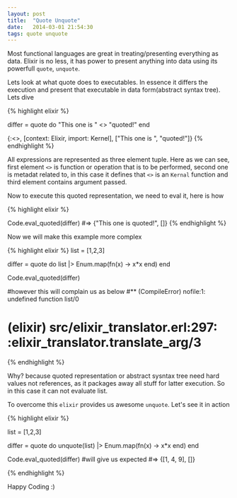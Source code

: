 ```yaml
---
layout: post
title:  "Quote Unquote"
date:   2014-03-01 21:54:30
tags: quote unquote
---
```


Most functional languages are great in treating/presenting everything as data.
Elixir is no less, it has power to present anything into data using its powerfull `quote`, `unquote`.

Lets look at what quote does to executables. In essence it differs the execution and present that executable in data form(abstract syntax tree).
Lets dive 

{% highlight elixir %}

differ = quote do
  "This one is " <> "quoted!"
end

{:<>, [context: Elixir, import: Kernel], ["This one is ", "quoted!"]}
{% endhighlight %}

All expressions are represented as three element tuple. Here as we can see, first element `<>` is function or operation that is to be performed, second one is metadat related to, in this case it defines that `<>` is an `Kernal` function and third element contains argument passed.

Now to execute this quoted representation, we need to eval it, here is how

{% highlight elixir %}

Code.eval_quoted(differ)
#=> {"This one is quoted!", []}
{% endhighlight %}

Now we will make this example more complex

{% highlight elixir %}
list = [1,2,3]

differ = quote do
  list |> Enum.map(fn(x) -> x*x end)
end

Code.eval_quoted(differ)

#however this will complain us as below
#** (CompileError) nofile:1: undefined function list/0
#  (elixir) src/elixir_translator.erl:297: :elixir_translator.translate_arg/3

{% endhighlight %}

Why? because quoted representation or abstract sysntax tree need hard values not references, as it packages away all stuff for latter execution. So in this case it can not evaluate list.

To overcome this `elixir` provides us awesome `unquote`. Let's see it in action

{% highlight elixir %}

list = [1,2,3]
  
differ = quote do
  unquote(list) |> Enum.map(fn(x) -> x*x end)
end

Code.eval_quoted(differ)
#will give us expected
#=> {[1, 4, 9], []}

{% endhighlight %}

Happy Coding :)